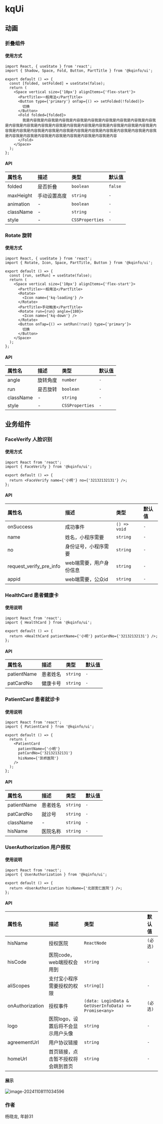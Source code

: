 # kqUi

## 动画

### 折叠组件

#### 使用方式

```
import React, { useState } from 'react';
import { Shadow, Space, Fold, Button, PartTitle } from '@kqinfo/ui';

export default () => {
  const [folded, setFolded] = useState(false);
  return (
    <Space vertical size={'10px'} alignItems={'flex-start'}>
      <PartTitle>一般用法</PartTitle>
      <Button type={'primary'} onTap={() => setFolded(!folded)}>
        切换
      </Button>
      <Fold folded={folded}>
        我是内容我是内容我是内容我是内容我是内容我是内容我是内容我是内容我是内容我是内容我是内容我是内容我是内容我是内容我是内容我是内容我是内容我是内容我是内容我是内容我是内容我是内容我是内容我是内容我是内容我是内容我是内容我是内容我是内容我是内容我是内容我是内容我是内容我是内容我是内容我是内容我是内容我是内容
      </Fold>
    </Space>
  );
};
```

#### API

| 属性名    | 描述         | 类型            | 默认值  |
| :-------- | :----------- | :-------------- | :------ |
| folded    | 是否折叠     | `boolean`       | `false` |
| maxHeight | 手动设置高度 | `string`        | `-`     |
| animation | -            | `boolean`       | `-`     |
| className | -            | `string`        | `-`     |
| style     | -            | `CSSProperties` | `-`     |

### Rotate 旋转

#### 使用方式

```
import React, { useState } from 'react';
import { Rotate, Icon, Space, PartTitle, Button } from '@kqinfo/ui';

export default () => {
  const [run, setRun] = useState(false);
  return (
    <Space vertical size={'10px'} alignItems={'flex-start'}>
      <PartTitle>一般用法</PartTitle>
      <Rotate>
        <Icon name={'kq-loading'} />
      </Rotate>
      <PartTitle>手动触发</PartTitle>
      <Rotate run={run} angle={180}>
        <Icon name={'kq-down'} />
      </Rotate>
      <Button onTap={() => setRun(!run)} type={'primary'}>
        切换
      </Button>
    </Space>
  );
};
```

#### API

| 属性名    | 描述     | 类型            | 默认值 |
| :-------- | :------- | :-------------- | :----- |
| angle     | 旋转角度 | `number`        | `-`    |
| run       | 是否旋转 | `boolean`       | `-`    |
| className | -        | `string`        | `-`    |
| style     | -        | `CSSProperties` | `-`    |

## 业务组件

### FaceVerify 人脸识别

#### 使用方式

```
import React from 'react';
import { FaceVerify } from '@kqinfo/ui';

export default () => {
  return <FaceVerify name={'小明'} no={'32132132131'} />;
};
```

#### API

| 属性名                  | 描述                    | 类型         | 默认值 |
| :---------------------- | :---------------------- | :----------- | :----- |
| onSuccess               | 成功事件                | `() => void` | `-`    |
| name                    | 姓名，小程序需要        | `string`     | `-`    |
| no                      | 身份证号，小程序需要    | `string`     | `-`    |
| request_verify_pre_info | web端需要，用户身份信息 | `string`     | `-`    |
| appid                   | web端需要，公众id       | `string`     | `-`    |

### HealthCard 患者健康卡

#### 使用说明

```
import React from 'react';
import { HealthCard } from '@kqinfo/ui';

export default () => {
  return <HealthCard patientName={'小明'} patCardNo={'32132132131'} />;
};
```

#### API

| 属性名      | 描述     | 类型     | 默认值 |
| :---------- | :------- | :------- | :----- |
| patientName | 患者姓名 | `string` | `-`    |
| patCardNo   | 健康卡号 | `string` | `-`    |

### PatientCard 患者就诊卡

#### 使用说明

```
import React from 'react';
import { PatientCard } from '@kqinfo/ui';

export default () => {
  return (
    <PatientCard
      patientName={'小明'}
      patCardNo={'32132132131'}
      hisName={'凯桥医院'}
    />
  );
};
```

#### API

| 属性名      | 描述     | 类型     | 默认值 |
| :---------- | :------- | :------- | :----- |
| patientName | 患者姓名 | `string` | `-`    |
| patCardNo   | 就诊号   | `string` | `-`    |
| className   | -        | `string` | `-`    |
| hisName     | 医院名称 | `string` | `-`    |

### UserAuthorization 用户授权

#### 使用说明

```
import React from 'react';
import { UserAuthorization } from '@kqinfo/ui';

export default () => {
  return <UserAuthorization hisName={'北部宽仁医院'} />;
};
```

#### API

| 属性名          | 描述                               | 类型                                                  | 默认值   |
| :-------------- | :--------------------------------- | :---------------------------------------------------- | :------- |
| hisName         | 授权医院                           | `ReactNode`                                           | `(必选)` |
| hisCode         | 医院code，web端授权会用到          | `string`                                              | `-`      |
| aliScopes       | 支付宝小程序需要授权的权限         | `string[]`                                            | `-`      |
| onAuthorization | 授权事件                           | `(data: LoginData & GetUserInfoData) => Promise<any>` | `(必选)` |
| logo            | 医院logo，设置后将不会显示用户头像 | `string`                                              | `-`      |
| agreementUrl    | 用户协议链接                       | `string`                                              | `-`      |
| homeUrl         | 首页链接，点击暂不授权将会跳到首页 | `string`                                              | `-`      |

#### 展示

![image-20241108111034596](https://ylxgs-oss.oss-cn-beijing.aliyuncs.com/typora/202411081110717.png)

### 作者
杨晓龙, 年龄31
